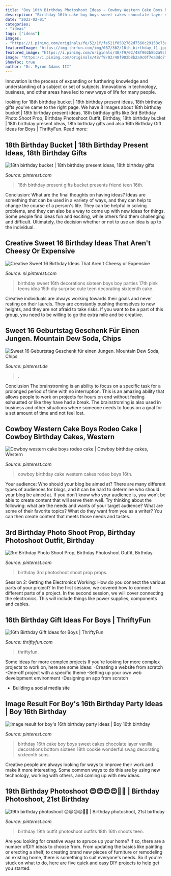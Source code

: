 ```yaml
---
title: "Boy 16th Birthday Photoshoot Ideas ~ Cowboy Western Cake Boys Rodeo Cake"
description: "Birthday 16th cake boy boys sweet cakes chocolate layer vanilla decorations bottom sixteen 18th cookie wonderful swag decorating sixteenth sons"
date: "2023-02-01"
categories:
- "ideas"
tags: ["ideas"]
images:
- "https://i.pinimg.com/originals/fe/52/1f/fe521f0502762d7560c29153c73abff8.jpg"
featuredImage: "https://img.thrfun.com/img/087/362/16th_birthday_l1.jpg"
featured_image: "https://i.pinimg.com/originals/48/f9/02/48f902b8b2a9c0f7ea3dc7fea77d87e5.jpg"
image: "https://i.pinimg.com/originals/48/f9/02/48f902b8b2a9c0f7ea3dc7fea77d87e5.jpg"
ShowToc: true
author: "Dr. Myron Adams III"
---
```



Innovation is the process of expanding or furthering knowledge and understanding of a subject or set of subjects. Innovations in technology, business, and other areas have led to new ways of life for many people.

	

		
looking for 18th birthday bucket | 18th birthday present ideas, 18th birthday gifts you've came to the right page. We have 8 Images about 18th birthday bucket | 18th birthday present ideas, 18th birthday gifts like 3rd Birthday Photo Shoot Prop, Birthday Photoshoot Outfit, Birthday, 18th birthday bucket | 18th birthday present ideas, 18th birthday gifts and also 16th Birthday Gift Ideas for Boys | ThriftyFun. Read more:
		
    
## 18th Birthday Bucket | 18th Birthday Present Ideas, 18th Birthday Gifts

<img loading=lazy src="https://i.pinimg.com/originals/48/f9/02/48f902b8b2a9c0f7ea3dc7fea77d87e5.jpg" onerror="this.onerror=null;this.src='https://tse4.mm.bing.net/th?id=OIP.dFQfbGMiH9m2gHNd5DB60wHaJ4&amp;pid=15.1';" alt="18th birthday bucket | 18th birthday present ideas, 18th birthday gifts">

_Source: pinterest.com_

>18th birthday present gifts bucket presents friend teen 16th. 

	

Conclusion: What are the final thoughts on having ideas?
Ideas are something that can be used in a variety of ways, and they can help to change the course of a person's life. They can be helpful in solving problems, and they can also be a way to come up with new ideas for things. Some people find ideas fun and exciting, while others find them challenging and difficult. Ultimately, the decision whether or not to use an idea is up to the individual.

    
## Creative Sweet 16 Birthday Ideas That Aren&#039;t Cheesy Or Expensive

<img loading=lazy src="https://i.pinimg.com/736x/30/b1/91/30b1918c915c2811b3bdb92b6ab34854.jpg" onerror="this.onerror=null;this.src='https://tse1.mm.bing.net/th?id=OIP.4DavcMoYFoFqtlvXKoOrFgHaJ6&amp;pid=15.1';" alt="Creative Sweet 16 Birthday Ideas That Aren&#039;t Cheesy or Expensive">

_Source: nl.pinterest.com_

>birthday sweet 16th decorations sixteen boys boy parties 17th pink teens idea 15th diy surprise cute teen decorating sixteenth cake. 

	

Creative individuals are always working towards their goals and never resting on their laurels. They are constantly pushing themselves to new heights, and they are not afraid to take risks. If you want to be a part of this group, you need to be willing to go the extra mile and be creative.

    
## Sweet 16 Geburtstag Geschenk Für Einen Jungen. Mountain Dew Soda, Chips

<img loading=lazy src="https://i.pinimg.com/736x/c0/16/02/c0160226fecef1a66f897e0da10703b4.jpg" onerror="this.onerror=null;this.src='https://tse4.mm.bing.net/th?id=OIP.paBJRS-ILGZWW2LosYs5BAHaJ3&amp;pid=15.1';" alt="Sweet 16 Geburtstag Geschenk für einen Jungen. Mountain Dew Soda, Chips">

_Source: pinterest.de_

>. 

	

Conclusion
The brainstroming is an ability to focus on a specific task for a prolonged period of time with no interruption. This is an amazing ability that allows people to work on projects for hours on end without feeling exhausted or like they have had a break. The brainstroming is also used in business and other situations where someone needs to focus on a goal for a set amount of time and not feel lost.

    
## Cowboy Western Cake Boys Rodeo Cake | Cowboy Birthday Cakes, Western

<img loading=lazy src="https://i.pinimg.com/736x/1a/90/ef/1a90efacae278e2194f6a5ea039120c0.jpg" onerror="this.onerror=null;this.src='https://tse4.mm.bing.net/th?id=OIP.NbmbT6A3uL7gsWKnV1KziwHaNL&amp;pid=15.1';" alt="Cowboy western cake boys rodeo cake | Cowboy birthday cakes, Western">

_Source: pinterest.com_

>cowboy birthday cake western cakes rodeo boys 16th. 

	

Your audience: Who should your blog be aimed at?
There are many different types of audiences for blogs, and it can be hard to determine who should your blog be aimed at. If you don’t know who your audience is, you won’t be able to create content that will serve them well. Try thinking about the following: what are the needs and wants of your target audience? What are some of their favorite topics? What do they want from you as a writer? You can then create content that meets those needs and tastes.

    
## 3rd Birthday Photo Shoot Prop, Birthday Photoshoot Outfit, Birthday

<img loading=lazy src="https://i.pinimg.com/736x/19/b5/76/19b5761b69142f6ff4456f8a5fdd92d0.jpg" onerror="this.onerror=null;this.src='https://tse1.mm.bing.net/th?id=OIP.5SqDc-xHpRJ-RnmuoESDzAHaLH&amp;pid=15.1';" alt="3rd Birthday Photo Shoot Prop, Birthday Photoshoot Outfit, Birthday">

_Source: pinterest.com_

>birthday 3rd photoshoot shoot prop props. 

	

Session 2: Getting the Electronics Working: How do you connect the various parts of your project?
In the first session, we covered how to connect different parts of a project. In the second session, we will cover connecting the electronics. This will include things like power supplies, components and cables.

    
## 16th Birthday Gift Ideas For Boys | ThriftyFun

<img loading=lazy src="https://img.thrfun.com/img/087/362/16th_birthday_l1.jpg" onerror="this.onerror=null;this.src='https://tse1.mm.bing.net/th?id=OIP.AgfutNIk0ITYO7vQLKKr_QHaKo&amp;pid=15.1';" alt="16th Birthday Gift Ideas for Boys | ThriftyFun">

_Source: thriftyfun.com_

>thriftyfun. 

	

Some ideas for more complex projects
If you're looking for more complex projects to work on, here are some ideas: 
-Creating a website from scratch 
-One-off project with a specific theme 
-Setting up your own web development environment 
-Designing an app from scratch 
- Building a social media site

    
## Image Result For Boy&#039;s 16th Birthday Party Ideas | Boy 16th Birthday

<img loading=lazy src="https://i.pinimg.com/originals/fe/52/1f/fe521f0502762d7560c29153c73abff8.jpg" onerror="this.onerror=null;this.src='https://tse2.mm.bing.net/th?id=OIP.CH2fcQ2A95BHA3VtsV_gJAHaNL&amp;pid=15.1';" alt="Image result for boy&#039;s 16th birthday party ideas | Boy 16th birthday">

_Source: pinterest.com_

>birthday 16th cake boy boys sweet cakes chocolate layer vanilla decorations bottom sixteen 18th cookie wonderful swag decorating sixteenth sons. 

	

Creative people are always looking for ways to improve their work and make it more interesting. Some common ways to do this are by using new technology, working with others, and coming up with new ideas.

    
## 19th Birthday Photoshoot 😍😍😍😍💙🥶 | Birthday Photoshoot, 21st Birthday

<img loading=lazy src="https://i.pinimg.com/originals/11/61/fd/1161fd00d32e23f1798b95e5c31d0090.jpg" onerror="this.onerror=null;this.src='https://tse1.mm.bing.net/th?id=OIP.UG9TuQeCTmF1e2SFSS5k4QHaOt&amp;pid=15.1';" alt="19th birthday photoshoot 😍😍😍😍💙🥶 | Birthday photoshoot, 21st birthday">

_Source: pinterest.com_

>birthday 19th outfit photoshoot outfits 18th 16th shoots teen. 

	

Are you looking for creative ways to spruce up your home? If so, there are a number ofDIY ideas to choose from. From updating the basics like painting or erecting a shelf, to creating brand new pieces of furniture or remodeling an existing home, there is something to suit everyone's needs. So if you're stuck on what to do, here are five quick and easy DIY projects to help get you started.

